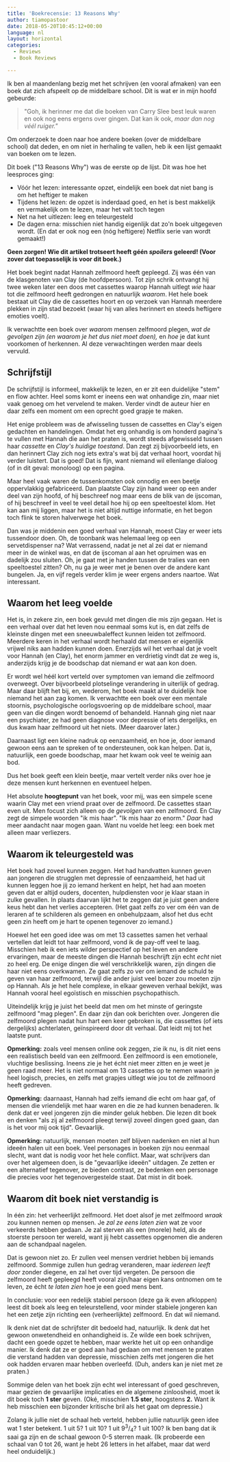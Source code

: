 ```yaml
---
title: 'Boekrecensie: 13 Reasons Why'
author: tiamopastoor
date: 2018-05-20T10:45:12+00:00
language: nl
layout: horizontal
categories:
  - Reviews
  - Book Reviews

---
```


Ik ben al maandenlang bezig met het schrijven (en vooral afmaken) van een boek dat zich afspeelt op de middelbare school. Dit is wat er in mijn hoofd gebeurde:

> "Goh, ik herinner me dat die boeken van Carry Slee best leuk waren en ook nog eens ergens over gingen. Dat kan ik ook, _maar dan nog véél ruiger."_

Om onderzoek te doen naar hoe andere boeken (over de middelbare school) dat deden, en om niet in herhaling te vallen, heb ik een lijst gemaakt van boeken om te lezen.

Dit boek ("13 Reasons Why") was de eerste op de lijst. Dit was hoe het leesproces ging:

  * Vóór het lezen: interessante opzet, eindelijk een boek dat niet bang is om het heftiger te maken
  * Tijdens het lezen: de opzet is inderdaad goed, en het is best makkelijk en vermakelijk om te lezen, maar het valt toch tegen
  * Net na het uitlezen: leeg en teleurgesteld
  * De dagen erna: misschien niet handig eigenlijk dat zo'n boek uitgegeven wordt. (En dat er ook nog een (nóg heftigere) Netflix serie van wordt gemaakt!)

**Geen zorgen! Wie dit artikel trotseert heeft géén _spoilers_ geleerd! (Voor zover dat toepasselijk is voor dit boek.)**

Het boek begint nadat Hannah zelfmoord heeft gepleegd. Zij was één van de klasgenoten van Clay (de hoofdpersoon). Tot zijn schrik ontvangt hij twee weken later een doos met cassettes waarop Hannah uitlegt _wie_ haar tot die zelfmoord heeft gedrongen en natuurlijk _waarom_. Het hele boek bestaat uit Clay die de cassettes hoort en op verzoek van Hannah meerdere plekken in zijn stad bezoekt (waar hij van alles herinnert en steeds heftigere emoties voelt).

Ik verwachtte een boek over _waarom_ mensen zelfmoord plegen, _wat _de gevolgen zijn (en waarom je het dus _niet_ moet doen)_,_ en _hoe_ je dat kunt voorkomen of herkennen. Al deze verwachtingen werden maar deels vervuld.

## Schrijfstijl

De schrijfstijl is informeel, makkelijk te lezen, en er zit een duidelijke "stem" en flow achter. Heel soms komt er ineens een wat onhandige zin, maar niet vaak genoeg om het vervelend te maken. Verder vindt de auteur hier en daar zelfs een moment om een oprecht goed grapje te maken.

Het enige probleem was de afwisseling tussen de cassettes en Clay's eigen gedachten en handelingen. Omdat het erg onhandig is om honderd pagina's te vullen met Hannah die aan het praten is, wordt steeds afgewisseld tussen haar _cassette_ en _Clay's huidige toestand_. Dan zegt zij bijvoorbeeld iets, en dan herinnert Clay zich nog iets extra's wat bij dat verhaal hoort, voordat hij verder luistert. Dat is goed! Dat is fijn, want niemand wil ellenlange dialoog (of in dit geval: monoloog) op een pagina.

Maar heel vaak waren de tussenkomsten ook onnodig en een beetje oppervlakkig gefabriceerd. Dan plaatste Clay zijn hand weer op een ander deel van zijn hoofd, of hij beschreef nog maar eens de blik van de ijscoman, of hij beschreef in veel te veel detail hoe hij op een speeltoestel klom. Het kan aan mij liggen, maar het is niet altijd nuttige informatie, en het begon toch flink te storen halverwege het boek.

Dan was je middenin een goed verhaal van Hannah, moest Clay er weer iets tussendoor doen. Oh, de toonbank was helemaal leeg op een servetdispenser na? Wat verrassend, nadat je net al zei dat er niemand meer in de winkel was, en dat de ijscoman al aan het opruimen was en dadelijk zou sluiten. Oh, je gaat met je handen tussen de tralies van een speeltoestel zitten? Oh, nu ga je weer met je benen over de andere kant bungelen. Ja, en vijf regels verder klim je weer ergens anders naartoe. Wat interessant.

## Waarom het leeg voelde

Het is, in zekere zin, een boek gevuld met dingen die mis zijn gegaan. Het is een verhaal over dat het leven nou eenmaal soms kut is, en dat zelfs de kleinste dingen met een sneeuwbaleffect kunnen leiden tot zelfmoord. Meerdere keren in het verhaal wordt herhaald dat mensen er eigenlijk vrijwel niks aan hadden kunnen doen. Enerzijds wil het verhaal dat je voelt voor Hannah (en Clay), het enorm jammer en verdrietig vindt dat ze weg is, anderzijds krijg je de boodschap dat niemand er wat aan kon doen.

Er wordt wel héél kort verteld over symptomen van iemand die zelfmoord overweegt. Over bijvoorbeeld plotselinge verandering in uiterlijk of gedrag. Maar daar blijft het bij, en, wederom, het boek maakt al te duidelijk hoe niemand het aan zag komen. Ik verwachtte een boek over een mentale stoornis, psychologische oorlogsvoering op de middelbare school, maar geen van die dingen wordt benoemd of behandeld. Hannah ging niet naar een psychiater, ze had geen diagnose voor depressie of iets dergelijks, en dus kwam haar zelfmoord uit het niets. (Meer daarover later.)

Daarnaast ligt een kleine nadruk op eenzaamheid, en hoe je, door iemand gewoon eens aan te spreken of te ondersteunen, ook kan helpen. Dat is, natuurlijk, een goede boodschap, maar het kwam ook veel te weinig aan bod.

Dus het boek geeft een klein beetje, maar vertelt verder niks over hoe je deze mensen kunt herkennen en eventueel helpen.

Het absolute **hoogtepunt** van het boek, voor mij, was een simpele scene waarin Clay met een vriend praat over de zelfmoord. De cassettes staan even uit. Men focust zich alleen op de _gevolgen_ van een zelfmoord. En Clay zegt de simpele woorden "ik mis haar". "Ik mis haar zo enorm." _Daar_ had meer aandacht naar mogen gaan. Want nu voelde het leeg: een boek met alleen maar verliezers.

## Waarom ik teleurgesteld was

Het boek had zoveel kunnen zeggen. Het had handvatten kunnen geven aan jongeren die strugglen met depressie of eenzaamheid, het had uit kunnen leggen hoe jij zo iemand herkent en helpt, het had aan moeten geven dat er altijd ouders, docenten, hulpdiensten voor je klaar staan in zulke gevallen. In plaats daarvan lijkt het te zeggen dat je juist geen andere keus hebt dan het verlies accepteren. (Het gaat zelfs zo ver om één van de leraren af te schilderen als gemeen en onbehulpzaam, alsof het dus echt geen zin heeft om je hart te openen tegenover zo iemand.)

Hoewel het een goed idee was om met 13 cassettes samen het verhaal vertellen dat leidt tot haar zelfmoord, vond ik de pay-off veel te laag. Misschien heb ik een iets wilder perspectief op het leven en andere ervaringen, maar de meeste dingen die Hannah beschrijft zijn echt _echt_ niet zo heel erg. De enige dingen die wél verschrikkelijk waren, zijn dingen die haar niet eens overkwamen. Ze gaat zelfs zo ver om iemand de schuld te geven van haar zelfmoord, terwijl die ander juist veel bozer zou moeten zijn op Hannah. Als je het hele complexe, in elkaar geweven verhaal bekijkt, was Hannah vooral heel egoïstisch en misschien psychopathisch.

Uiteindelijk krijg je juist het beeld dat men om het minste of geringste zelfmoord "mag plegen". En daar zijn dan ook berichten over. Jongeren die zelfmoord plegen nadat hun hart een keer gebroken is, die cassettes (of iets dergelijks) achterlaten, geïnspireerd door dit verhaal. Dat leidt mij tot het laatste punt.

**Opmerking:** zoals veel mensen online ook zeggen, zie ik nu, is dit niet eens een realistisch beeld van een zelfmoord. Een zelfmoord is een emotionele, vluchtige beslissing. Ineens zie je het écht niet meer zitten en je weet je geen raad meer. Het is niet normaal om 13 cassettes op te nemen waarin je heel logisch, precies, en zelfs met grapjes uitlegt wie jou tot de zelfmoord heeft gedreven.

**Opmerking:** daarnaast, Hannah had zelfs iemand die echt om haar gaf, of mensen die vriendelijk met haar waren en die ze had kunnen benaderen. Ik denk dat er veel jongeren zijn die minder geluk hebben. Die lezen dit boek en denken "als zij al zelfmoord pleegt terwijl zoveel dingen goed gaan, dan is het voor mij ook tijd". Gevaarlijk.

**Opmerking:** natuurlijk, mensen moeten zelf blijven nadenken en niet al hun ideeën halen uit een boek. Veel personages in boeken zijn nou eenmaal slecht, want dat is nodig voor het hele conflict. Maar, wat schrijvers dan over het algemeen doen, is de "gevaarlijke ideeën" uitdagen. Ze zetten er een alternatief tegenover, ze bieden contrast, ze bedenken een personage die precies voor het tegenovergestelde staat. Dat mist in dit boek.

## Waarom dit boek niet verstandig is

In één zin: het verheerlijkt zelfmoord. Het doet alsof je met zelfmoord _wraak_ zou kunnen nemen op mensen. Je _zal ze eens laten zien_ wat ze voor verkeerds hebben gedaan. Je zal sterven als een (morele) held, als de stoerste persoon ter wereld, want jij hebt cassettes opgenomen die anderen aan de schandpaal nagelen.

Dat is gewoon niet zo. Er zullen veel mensen verdriet hebben bij iemands zelfmoord. Sommige zullen hun gedrag veranderen, maar _iedereen leeft door_ zonder diegene, en zal het over tijd vergeten. De persoon die zelfmoord heeft gepleegd heeft vooral zijn/haar eigen kans ontnomen om te leven, ze écht _te laten zien_ hoe je een goed mens bent.

In conclusie: voor een redelijk stabiel persoon (deze ga ik even afkloppen) leest dit boek als leeg en teleurstellend, voor minder stabiele jongeren kan het een zetje zijn richting een (verheerlijkte) zelfmoord. En dat wil niemand.

Ik denk niet dat de schrijfster dit bedoeld had, natuurlijk. Ik denk dat het gewoon onwetendheid en onhandigheid is. Ze wilde een boek schrijven, dacht een goede opzet te hebben, maar werkte het uit op een onhandige manier. Ik denk dat ze er goed aan had gedaan om met mensen te praten die verstand hadden van depressie, misschien zelfs met jongeren die het ook hadden ervaren maar hebben overleefd. (Duh, anders kan je niet met ze praten.)

Sommige delen van het boek zijn echt wel interessant of goed geschreven, maar gezien de gevaarlijke implicaties en de algemene zinloosheid, moet ik dit boek toch **1 ster** geven. (Oké, misschien **1.5 ster**, hoogstens **2.** Want ik heb misschien een bijzonder kritische bril als het gaat om depressie.)

Zolang ik jullie niet de schaal heb verteld, hebben jullie natuurlijk geen idee wat 1 ster betekent. 1 uit 5? 1 uit 10? 1 uit 9<sup>3</sup>/<sub>4</sub>? 1 uit 100? Ik ben bang dat ik saai ga zijn en de schaal gewoon 0-5 sterren maak. (Ik probeerde een schaal van 0 tot 26, want je hebt 26 letters in het alfabet, maar dat werd heel onduidelijk.)